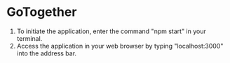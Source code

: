 # GoTogether
1. To initiate the application, enter the command "npm start" in your terminal.
2. Access the application in your web browser by typing "localhost:3000" into the address bar.

